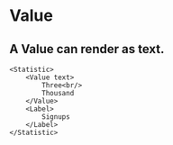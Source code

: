 # Value

## A Value can render as text.

    <Statistic>
        <Value text>
            Three<br/>
            Thousand
        </Value>
        <Label>
            Signups
        </Label>
    </Statistic>
